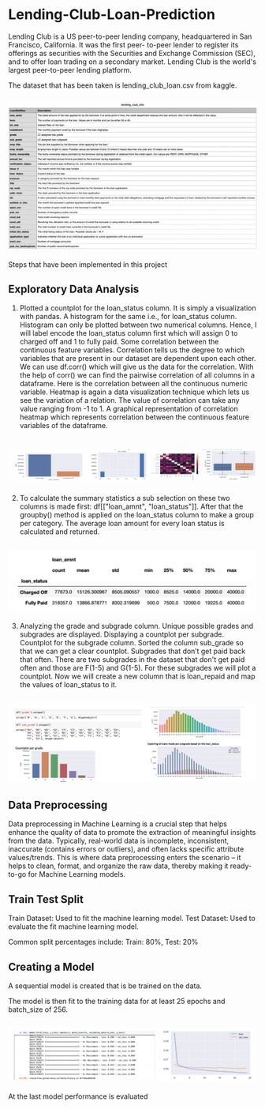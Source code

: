 # Lending-Club-Loan-Prediction
Lending Club is a US peer-to-peer lending company, headquartered in San Francisco, California. It was the first peer-
to-peer lender to register its offerings as securities with the Securities and Exchange Commission (SEC), and to offer loan trading on a secondary market. Lending Club is the world's largest peer-to-peer lending platform.

The dataset that has been taken is lending_club_loan.csv from kaggle.
## ![Rishita Kotiyal header](https://github.com/rishita27/Lending-Club-Loan-Prediction/blob/master/Outputs/Info.png)

Steps that have been implemented in this project

## Exploratory Data Analysis

1. Plotted a countplot for the loan_status column. It is simply a visualization with pandas. A histogram for the same i.e., for loan_status column. Histogram can only be plotted between two numerical columns. Hence, I will label encode the loan_status column first which will assign 0 to charged off and 1 to fully paid. Some correlation between the continuous feature variables. Correlation tells us the degree to which variables that are present in our dataset are dependent upon each other. We can use df.corr() which will give us the data for the correlation. With the help of corr() we can find the pairwise correlation of all columns in a dataframe. Here is the correlation between all the continuous numeric variable. Heatmap is again a data visualization technique which lets us see the variation of a relation. The value of correlation can take any value ranging from -1 to 1. A graphical representation of correlation heatmap which represents correlation between the continuous feature variables of the dataframe.
# ![Rishita Kotiyal header](https://github.com/rishita27/Lending-Club-Loan-Prediction/blob/master/Outputs/image-3.png)


2. To calculate the summary statistics a sub selection on these two columns is made first: df[["loan_amnt", "loan_status"]]. After that the groupby() method is applied on the loan_status column to make a group per category. The average loan amount for every loan status is calculated and returned.
## ![Rishita Kotiyal header](https://github.com/rishita27/Lending-Club-Loan-Prediction/blob/master/Outputs/Screenshot%202022-01-13%20at%206.40.25%20PM.png)

3. Analyzing the grade and subgrade column. Unique possible grades and subgrades are displayed. Displaying a countplot per subgrade. Countplot for the subgrade column. Sorted the column sub_grade so that we can get a clear countplot. Subgrades that don’t get paid back that often. There are two subgrades in the dataset that don't get paid often and those are F(1-5) and G(1-5). For these subgrades we will plot a countplot. Now we will create a new column that is loan_repaid and map the values of loan_status to it.
## ![Rishita Kotiyal header](https://github.com/rishita27/Lending-Club-Loan-Prediction/blob/master/Outputs/image-5.png)

## Data Preprocessing

Data preprocessing in Machine Learning is a crucial step that helps enhance the quality of data to promote the extraction of meaningful insights from the data. Typically, real-world data is incomplete, inconsistent, inaccurate (contains errors or outliers), and often lacks specific attribute values/trends. This is where data preprocessing enters the scenario – it helps to clean, format, and organize the raw data, thereby making it ready-to-go for Machine Learning models.

## Train Test Split
Train Dataset: Used to fit the machine learning model.
Test Dataset: Used to evaluate the fit machine learning model.

Common split percentages include:
Train: 80%, Test: 20%

## Creating a Model
A sequential model is created that is be trained on the data.

The model is then fit to the training data for at least 25 epochs and batch_size of 256.
## ![Rishita Kotiyal header](https://github.com/rishita27/Lending-Club-Loan-Prediction/blob/master/Outputs/image.png)

At the last model performance is evaluated







